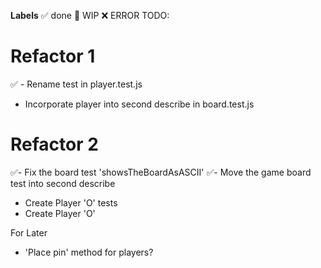 **Labels**
✅ done
🚧 WIP
❌ ERROR
TODO:

# Refactor 1

✅ - Rename test in player.test.js
- Incorporate player into second describe in board.test.js

# Refactor 2
✅- Fix the board test 'showsTheBoardAsASCII'
✅- Move the game board test into second describe
- Create Player 'O' tests
- Create Player 'O'


For Later
- 'Place pin' method for players?
